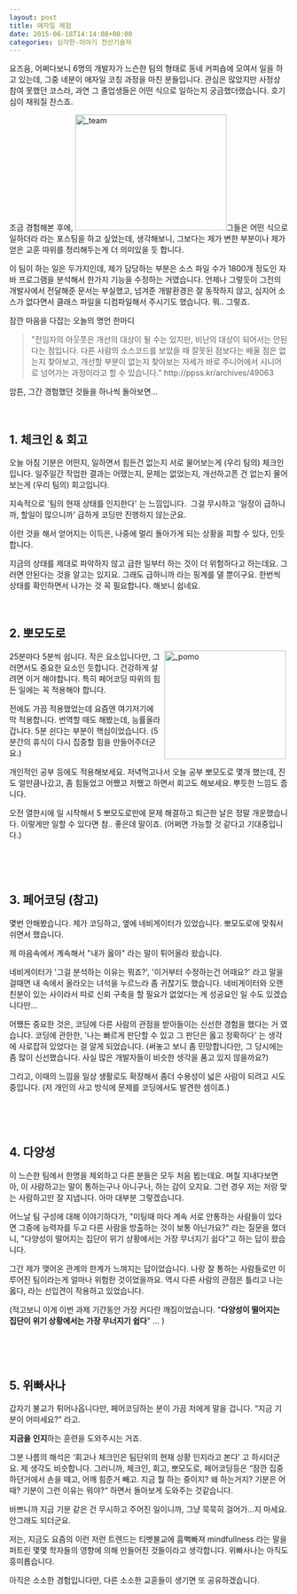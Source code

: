 ```yaml
---
layout: post
title: 애자일 체험
date: 2015-06-18T14:14:08+00:00
categories: 심각한-이야기 전산기술자
---
```

요즈음, 어쩌다보니 6명의 개발자가 느슨한 팀의 형태로 동네 커피숍에 모여서 일을 하고 있는데, 그중 네분이 애자일 코칭 과정을 마친 분들입니다. 관심은 많았지만 사정상 참여 못했던 코스라, 과연 그 졸업생들은 어떤 식으로 일하는지 궁금했더랬습니다. 호기심이 채워질 찬스죠.

조금 경험해본 후에, <a href="http://jinto.pe.kr/wp-content/uploads/2015/06/team.png"><img class=" wp-image-3759 alignright" src="http://jinto.pe.kr/wp-content/uploads/2015/06/team.png" alt="_team" width="273" height="209" /></a>그들은 어떤 식으로 일하더라 라는 포스팅을 하고 싶었는데, 생각해보니, 그보다는 제가 변한 부분이나 제가 얻은 교훈 따위를 정리해두는게 더 의미있을 듯 합니다.

이 팀이 하는 일은 두가지인데, 제가 담당하는 부분은 소스 파일 수가 1800개 정도인 자바 프로그램을 분석해서 한가지 기능을 수정하는 거였습니다. 언제나 그렇듯이 그전의 개발사에서 전달해준 문서는 부실했고, 넘겨준 개발환경은 잘 동작하지 않고, 심지어 소스가 없다면서 클래스 파일을 디컴파일해서 주시기도 했습니다. 뭐.. 그렇죠.

잠깐 마음을 다잡는 오늘의 명언 한마디

<blockquote>"전임자의 아웃풋은 개선의 대상이 될 수는 있지만, 비난의 대상이 되어서는 안된다는 점입니다. 다른 사람의 소스코드를 보았을 때 잘못된 점보다는 배울 점은 없는지 찾아보고, 개선할 부분이 없는지 찾아보는 자세가 바로 주니어에서 시니어로 넘어가는 과정이라고 할 수 있습니다.” http://ppss.kr/archives/49063</blockquote>

암튼, 그간 경험했던 것들을 하나씩 돌아보면...

&nbsp;

<h2>1. 체크인 &amp; 회고</h2>

오늘 아침 기분은 어떤지, 일하면서 힘든건 없는지 서로 물어보는게 (우리 팀의) 체크인입니다.
일주일간 작업한 결과는 어땠는지, 문제는 없었는지, 개선하고픈 건 없는지 물어보는게 (우리 팀의) 회고입니다.

지속적으로 '팀의 현재 상태를 인지한다' 는 느낌입니다.  그걸 무시하고 '일정이 급하니까, 할일이 많으니까' 급하게 코딩만 진행하지 않는군요.

이런 것을 해서 얻어지는 이득은, 나중에 멀리 돌아가게 되는 상황을 피할 수 있다, 인듯 합니다.

지금의 상태를 제대로 파악하지 않고 급한 일부터 하는 것이 더 위험하다고 하는데요. 그러면 안된다는 것을 알고는 있지요. 그래도 급하니까 라는 핑계를 댈 뿐이구요. 한번씩 상태를 확인하면서 나가는 것 꼭 필요합니다. 해보니 쉽네요.

&nbsp;

<h2>2. 뽀모도로</h2>

<a href="http://jinto.pe.kr/wp-content/uploads/2015/06/pomo.png"><img src="http://jinto.pe.kr/wp-content/uploads/2015/06/pomo.png" alt="_pomo" width="219" height="196" align=right hspace=5 /></a>25분마다 5분씩 쉽니다. 작은 요소입니다만, 그러면서도 중요한 요소인 듯합니다. 건강하게 살려면 이거 해야합니다. 특히 페어코딩 따위의 힘든 일에는 꼭 적용해야 합니다.

전에도 가끔 적용했었는데 요즘엔 여기저기에 막 적용합니다. 번역할 때도 해봤는데, 능률올라갑니다. 5분 쉰다는 부분이 핵심이었습니다. (5분간의 휴식이 다시 집중할 힘을 만들어주더군요.)

개인적인 공부 등에도 적용해보세요. 저녁먹고나서 오늘 공부 뽀모도로 몇개 했는데, 진도 얼만큼나갔고, 좀 힘들었고 어쨌고 저쨌고 하면서 회고도 해보세요. 뿌듯한 느낌도 줍니다.

오전 열한시에 일 시작해서 5 뽀모도로만에 문제 해결하고 퇴근한 날은 정말 개운했습니다. 이렇게만 일할 수 있다면 참.. 좋은데 말이죠. (어쩌면 가능할 것 같다고 기대중입니다.)

&nbsp;

&nbsp;

<h2>3. 페어코딩 (참고)</h2>

몇번 안해봤습니다. 제가 코딩하고, 옆에 네비게이터가 있었습니다. 뽀모도로에 맞춰서 쉬면서 했습니다.

제 마음속에서 계속해서 "내가 옳아" 라는 말이 튀어올라 왔습니다.

네비게이터가 '그걸 분석하는 이유는 뭐죠?', '이거부터 수정하는건 어때요?' 라고 말을 걸때면 내 속에서 올라오는 녀석을 누르느라 좀 귀찮기도 했습니다. 네비게이터와 오랜 친분이 있는 사이라서 따로 신뢰 구축을 할 필요가 없었다는 게 성공요인 일 수도 있겠습니다만...

어쨌든 중요한 것은, 코딩에 다른 사람의 관점을 받아들이는 신선한 경험을 했다는 거 였습니다. 코딩에 관한한, '나는 빠르게 판단할 수 있고 그 판단은 옳고 정확하다' 는 생각에 사로잡혀 있었다는 걸 알게 되었습니다. (써놓고 보니 좀 민망합니다만, 그 당시에는 좀 많이 신선했습니다. 사실 많은 개발자들이 비슷한 생각을 품고 있지 않을까요?)

그리고, 이때의 느낌을 일상 생활로도 확장해서 좀더 수용성이 넓은 사람이 되려고 시도중입니다. (저 개인의 사고 방식에 문제를 코딩에서도 발견한 셈이죠.)

&nbsp;

&nbsp;

<h2>4. 다양성</h2>

이 느슨한 팀에서 한명을 제외하고 다른 분들은 모두 처음 뵙는데요. 며칠 지내다보면 아, 이 사람하고는 말이 통하는구나 아니구나, 하는 감이 오지요. 그런 경우 저는 저랑 맞는 사람하고만 잘 지냅니다. 아마 대부분 그렇겠습니다.

어느날 팀 구성에 대해 이야기하다가, "미팅때 마다 계속 서로 안통하는 사람들이 있다면 그중에 능력자를 두고 다른 사람을 방출하는 것이 보통 아닌가요?" 라는 질문을 했더니, "다양성이 떨어지는 집단이 위기 상황에서는 가장 무너지기 쉽다"고 하는 답이 왔습니다.

그간 제가 맺어온 관계의 한계가 느껴지는 답이었습니다. 나랑 잘 통하는 사람들로만 이루어진 팀이라는게 얼마나 위험한 것이었을까요. 역시 다른 사람의 관점은 틀리고 나는 옳다, 라는 선입견이 작용하고 있었습니다.

(적고보니 이게 이번 과제 기간동안 가장 커다란 깨짐이었습니다. "<strong>다양성이 떨어지는 집단이 위기 상황에서는 가장 무너지기 쉽다</strong>" ... )

&nbsp;

&nbsp;

<h2>5. 위빠사나</h2>

갑자기 불교가 튀어나옵니다만, 페어코딩하는 분이 가끔 저에게 말을 겁니다. “지금 기분이 어떠세요?” 라고.

<strong>지금을</strong> <strong>인지</strong>하는 훈련을 도와주시는 거죠.

그분 나름의 해석은 ‘회고나 체크인은 팀단위의 현재 상황 인지라고 본다’ 고 하시더군요. 제 생각도 비슷합니다. 그러니까, 체크인, 회고, 뽀모도로, 페어코딩등은 “잠깐 집중하던거에서 손을 떼고, 어깨 힘준거 빼고. 지금 뭘 하는 중이지? 왜 하는거지? 기분은 어때? 기분이 그런 이유는 뭐야?“ 하면서 돌아보게 도와주는 것같습니다.

바쁘니까 지금 기분 같은 건 무시하고 주어진 일이니까, 그냥 묵묵히 걸어가...지 마세요. 안그래도 되더군요.

저는, 지금도 요즘의 이런 저런 트렌드는 티벳불교에 흠뻑빠져 mindfullness 라는 말을 퍼트린 몇몇 학자들의 영향에 의해 만들어진 것들이라고 생각합니다. 위빠사나는 아직도 흥미롭습니다.

아직은 소소한 경험입니다만, 다른 소소한 교훈들이 생기면 또 공유하겠습니다.
